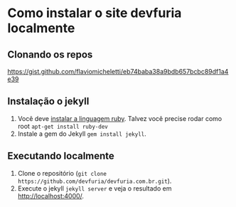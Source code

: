 # Como instalar o site devfuria localmente

## Clonando os repos

https://gist.github.com/flaviomicheletti/eb74baba38a9bdb657bcbc89df1a4e39


## Instalação o jekyll

1. Você deve [instalar a linguagem ruby](http://www.devfuria.com.br/linux/instalando-ruby-on-rails/).
   Talvez você precise rodar como root `apt-get install ruby-dev`
2. Instale a gem do Jekyll `gem install jekyll`.


## Executando localmente

1. Clone o repositório (`git clone https://github.com/devfuria/devfuria.com.br.git`).
2. Execute o jekyll `jekyll server` e veja o resultado em [http://localhost:4000/](http://localhost:4000/).

